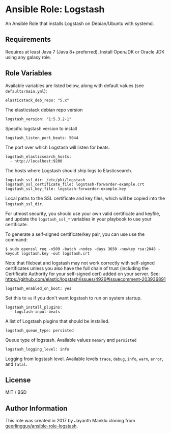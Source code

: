 # Ansible Role: Logstash

An Ansible Role that installs Logstash on Debian/Ubuntu with systemd.

## Requirements

Requires at least Java 7 (Java 8+ preferred). Install OpenJDK or Oracle JDK using any galaxy role.

## Role Variables

Available variables are listed below, along with default values (see `defaults/main.yml`):

    elasticstack_deb_repo: "5.x"

The elasticstack debian repo version

    logstash_version: "1:5.3.2-1"

Specific logstash version to install

    logstash_listen_port_beats: 5044

The port over which Logstash will listen for beats.

    logstash_elasticsearch_hosts:
      - http://localhost:9200

The hosts where Logstash should ship logs to Elasticsearch.

    logstash_ssl_dir: /etc/pki/logstash
    logstash_ssl_certificate_file: logstash-forwarder-example.crt
    logstash_ssl_key_file: logstash-forwarder-example.key

Local paths to the SSL certificate and key files, which will be copied into the `logstash_ssl_dir`.

For utmost security, you should use your own valid certificate and keyfile, and update the `logstash_ssl_*` variables in your playbook to use your certificate.

To generate a self-signed certificate/key pair, you can use use the command:

    $ sudo openssl req -x509 -batch -nodes -days 3650 -newkey rsa:2048 -keyout logstash.key -out logstash.crt

Note that filebeat and logstash may not work correctly with self-signed certificates unless you also have the full chain of trust (including the Certificate Authority for your self-signed cert) added on your server. See: https://github.com/elastic/logstash/issues/4926#issuecomment-203936891

    logstash_enabled_on_boot: yes

Set this to `no` if you don't want logstash to run on system startup.

    logstash_install_plugins:
      - logstash-input-beats

A list of Logstash plugins that should be installed.

    logstash_queue_type: persisted

Queue type of logstash. Available values `memory` and `persisted`

    logstash_logging_level: info

Logging from logstash level. Available levels `trace`, `debug`, `info`, `warn`, `error`, and `fatal`.

## License

MIT / BSD

## Author Information

This role was created in 2017 by Jayanth Manklu cloning from [geerlingguy/ansible-role-logstash](https://github.com/geerlingguy/ansible-role-logstash).
